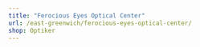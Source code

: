 ```yaml
---
title: "Ferocious Eyes Optical Center"
url: /east-greenwich/ferocious-eyes-optical-center/
shop: Optiker
---
```

